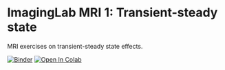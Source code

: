 # ImagingLab MRI 1: Transient-steady state

MRI exercises on transient-steady state effects.

[![Binder](https://mybinder.org/badge_logo.svg)](https://mybinder.org/v2/gh/ckolbPTB/ImagingLab-MRI1.git/HEAD)
[![Open In Colab](https://colab.research.google.com/assets/colab-badge.svg)](https://colab.research.google.com/ckolbPTB/ImagingLab-MRI1)
